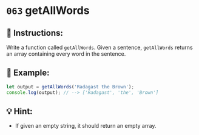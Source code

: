 # `063` getAllWords

## 📝 Instructions:

Write a function called `getAllWords`. Given a sentence, `getAllWords` returns an array containing every word in the sentence.

## 📎 Example:

```Javascript
let output = getAllWords('Radagast the Brown');
console.log(output); // --> ['Radagast', 'the', 'Brown']
```

## 💡 Hint:

+ If given an empty string, it should return an empty array.
